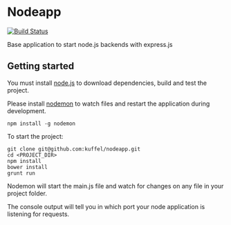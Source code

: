 # Nodeapp

[![Build Status](https://travis-ci.org/kuffel/nodeapp.svg?branch=master)](https://travis-ci.org/kuffel/nodeapp)

Base application to start node.js backends with express.js

## Getting started

You must install [node.js](https://nodejs.org/en/) to download dependencies, build and test the project.

Please install [nodemon](https://www.npmjs.com/package/nodemon) to watch files and restart the application during development.

    npm install -g nodemon

To start the project:

    git clone git@github.com:kuffel/nodeapp.git
    cd <PROJECT_DIR>
    npm install
    bower install
    grunt run

Nodemon will start the main.js file and watch for changes on any file in your project folder.

The console output will tell you in which port your node application is listening for requests.

